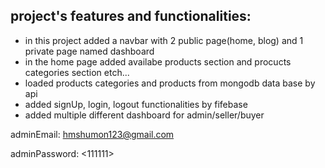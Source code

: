 ## project's features and functionalities:
* in this project added a navbar with 2 public page(home, blog) and 1 private page named dashboard
* in the home page added availabe products section and procucts categories section etch...
* loaded products categories and products from mongodb data base by api
* added signUp, login, logout functionalities by fifebase
* added multiple different dashboard for admin/seller/buyer


adminEmail: <hmshumon123@gmail.com>

adminPassword: <111111>